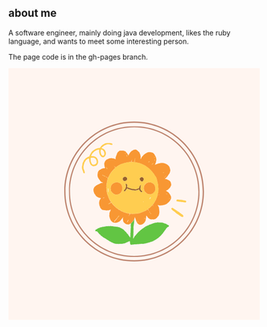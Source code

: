 ## about me
A software engineer, mainly doing java development, likes the ruby language, and wants to meet some interesting person.

The page code is in the gh-pages branch.

![](https://raw.githubusercontent.com/xiejinjie/xiejinjie.github.io/gh-pages/assets/img/moji.png)
